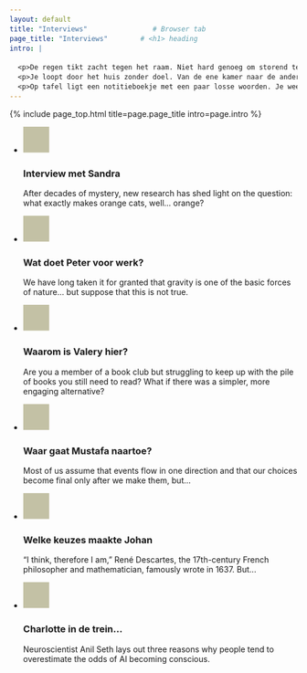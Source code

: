 ```yaml
---
layout: default
title: "Interviews"                # Browser tab
page_title: "Interviews"        # <h1> heading
intro: |
  
  <p>De regen tikt zacht tegen het raam. Niet hard genoeg om storend te zijn, maar net genoeg om op te merken. Het is een geluid dat erbij hoort, alsof het de ruimte vult zonder iets van je te vragen. Buiten zijn de kleuren doffer geworden, bijna grijs.</p>
  <p>Je loopt door het huis zonder doel. Van de ene kamer naar de andere, gewoon om te voelen hoe het is om ergens anders te staan. Soms helpt dat, al verandert er feitelijk niets. De muren blijven dezelfde, de stilte ook.</p>
  <p>Op tafel ligt een notitieboekje met een paar losse woorden. Je weet niet meer precies waarom je ze opschreef. Misschien hoorde je ze ergens, misschien kwamen ze zomaar in je op. Ze zeggen niet veel, maar het voelt goed dat ze er staan.</p>
---
```


{% include page_top.html 
   title=page.page_title 
   intro=page.intro 
%}

<div class="custom-section">
  
<ul class="article-list">
  <li>
    <img src="/assets/images/global/icon2.svg" alt="Icon">
    <div class="text">
      <h3>Interview met <span class="name">Sandra</span></h3>
      <p>After decades of mystery, new research has shed light on the question: what exactly makes orange cats, well... orange?
</p>
    </div>
  </li>  <li>
    <img src="/assets/images/global/icon2.svg" alt="Icon">
    <div class="text">
      <h3>Wat doet <span class="name">Peter</span> voor werk?</h3>
      <p>We have long taken it for granted that gravity is one of the basic forces of nature... but suppose that this is not true.</p>
    </div>
  </li>  <li>
    <img src="/assets/images/global/icon2.svg" alt="Icon">
    <div class="text">
      <h3>Waarom is <span class="name">Valery</span> hier?</h3>
      <p>Are you a member of a book club but struggling to keep up with the pile of books you still need to read? What if there was a simpler, more engaging alternative?</p>
    </div>
  </li>  <li>
    <img src="/assets/images/global/icon2.svg" alt="Icon">
    <div class="text">
      <h3>Waar gaat <span class="name">Mustafa</span> naartoe?</h3>
      <p>Most of us assume that events flow in one direction and that our choices become final only after we make them, but...</p>
    </div>
  </li>  <li>
    <img src="/assets/images/global/icon2.svg" alt="Icon">
    <div class="text">
      <h3>Welke keuzes maakte <span class="name">Johan</span></h3>
      <p>“I think, therefore I am,” René Descartes, the 17th-century French philosopher and mathematician, famously wrote in 1637. But...</p>
    </div>
  </li>  <li>
    <img src="/assets/images/global/icon2.svg" alt="Icon">
    <div class="text">
      <h3><span class="name">Charlotte </span>in de trein...</h3>
      <p>Neuroscientist Anil Seth lays out three reasons why people tend to overestimate the odds of AI becoming conscious. </p>
    </div>
  </li>
</ul></div>

